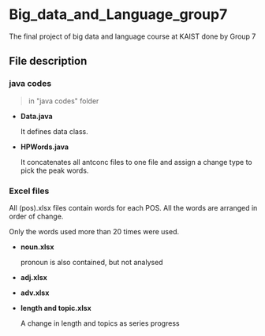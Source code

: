 # Big_data_and_Language_group7
The final project of big data and language course at KAIST done by Group 7


## File description

### java codes
> in "java codes" folder

* __Data.java__

  It defines data class.
  
* __HPWords.java__

  It concatenates all antconc files to one file and assign a change type to pick the peak words.

### Excel files

  All (pos).xlsx files contain words for each POS. All the words are arranged in order of change.

  Only the words used more than 20 times were used.

* __noun.xlsx__

  pronoun is also contained, but not analysed

* __adj.xlsx__

* __adv.xlsx__

* __length and topic.xlsx__
  
  A change in length and topics as series progress

  
